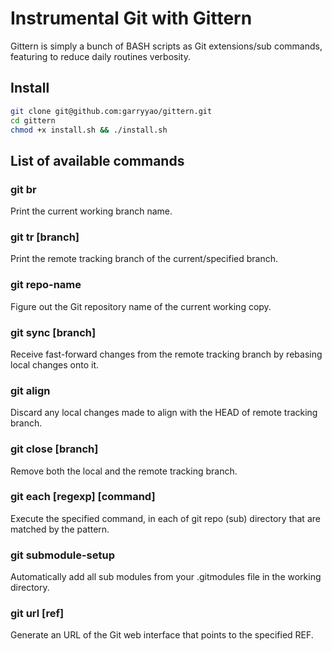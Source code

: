 # Instrumental Git with Gittern
Gittern is simply a bunch of BASH scripts as Git extensions/sub commands, featuring to reduce daily routines verbosity.

## Install

```bash
git clone git@github.com:garryyao/gittern.git
cd gittern
chmod +x install.sh && ./install.sh
```

## List of available commands

### git br

Print the current working branch name.

### git tr [branch]

Print the remote tracking branch of the current/specified branch.

### git repo-name

Figure out the Git repository name of the current working copy.

### git sync [branch]

Receive fast-forward changes from the remote tracking branch by rebasing local changes onto it.

### git align

Discard any local changes made to align with the HEAD of remote tracking branch.

### git close [branch]

Remove both the local and the remote tracking branch.

### git each [regexp] [command]

Execute the specified command, in each of git repo (sub) directory that are matched by the pattern.

### git submodule-setup

Automatically add all sub modules from your .gitmodules file in the working directory.

### git url [ref]

Generate an URL of the Git web interface that points to the specified REF.




